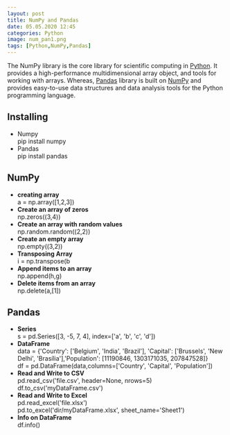 ```yaml
---
layout: post
title: NumPy and Pandas
date: 05.05.2020 12:45
categories: Python
image: num_pan1.png
tags: [Python,NumPy,Pandas]
---
```


The NumPy library is the core library for scientific computing in [Python](https://www.python.org/). It provides a high-performance multidimensional array object, and tools for working with arrays. Whereas, [Pandas](https://pandas.pydata.org/) library is built on [NumPy](https://numpy.org/) and provides easy-to-use data structures and data analysis tools for the Python programming language.

<h2> Installing</h2>
<ul>
  <li>Numpy</li>
     pip install numpy
  <li>Pandas</li>
     pip install pandas
</ul>

<h2>NumPy</h2>
 <ul>
  <li><b>creating array</b></li>
     a = np.array([1,2,3])
   <li><b>Create an array of zeros</b></li>
    np.zeros((3,4))
   <li><b>Create an array with random values</b></li>
    np.random.random((2,2))
   <li><b>Create an empty array</b></li>
    np.empty((3,2))
   <li><b>Transposing Array</b></li>
   i = np.transpose(b
   <li><b>Append items to an array</b></li>
   np.append(h,g)
   <li><b>Delete items from an array</b></li>
   np.delete(a,[1])
  </ul>


<h2>Pandas</h2>
<ul>
  <li><b>Series</b></li>
  s = pd.Series([3, -5, 7, 4], index=['a', 'b', 'c', 'd'])
  <li><b>DataFrame</b></li>
   data = {'Country': ['Belgium', 'India', 'Brazil'], 'Capital': ['Brussels', 'New Delhi', 'Brasília'],'Population': [11190846, 1303171035, 207847528]}<br>
   df = pd.DataFrame(data,columns=['Country', 'Capital', 'Population'])
  <li><b>Read and Write to CSV</b></li>
   pd.read_csv('file.csv', header=None, nrows=5)<br>
   df.to_csv('myDataFrame.csv')
  <li><b>Read and Write to Excel</b></li>
   pd.read_excel('file.xlsx')<br>
   pd.to_excel('dir/myDataFrame.xlsx', sheet_name='Sheet1')
  <li><b>Info on DataFrame</b></li>
  df.info()
 </ul>     
